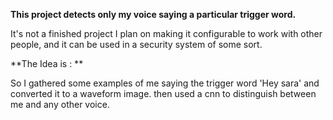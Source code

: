 **This project detects only my voice saying a particular trigger word.** 

   It's not a finished project I plan on making it configurable to work with other people, and it can be used in a security system of some sort. 

**The Idea is : **
    
  So I gathered some examples of me saying the trigger word 'Hey sara' and converted it to a waveform image. then used a cnn to distinguish between me and any other voice.
